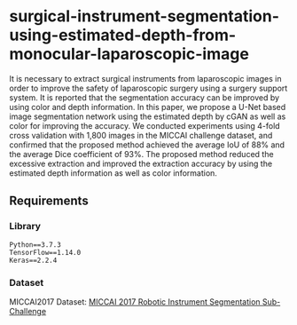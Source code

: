 # surgical-instrument-segmentation-using-estimated-depth-from-monocular-laparoscopic-image
It is necessary to extract surgical instruments from laparoscopic images in order to improve the safety of laparoscopic surgery using a surgery support system. It is reported that the segmentation accuracy can be improved by using color and depth information. In this paper, we propose a U-Net based image segmentation network using the estimated depth by cGAN as well as color for improving the accuracy. We conducted experiments using 4-fold cross validation with 1,800 images in the MICCAI challenge dataset, and confirmed that the proposed method achieved the average IoU of 88% and the average Dice coefficient of 93%. The proposed method reduced the excessive extraction and improved the extraction accuracy by using the estimated depth information as well as color information.

## Requirements
### Library
```
Python==3.7.3
TensorFlow==1.14.0
Keras==2.2.4
```
### Dataset
MICCAI2017 Dataset: [MICCAI 2017 Robotic Instrument Segmentation Sub-Challenge](https://endovissub2017-roboticinstrumentsegmentation.grand-challenge.org/)
